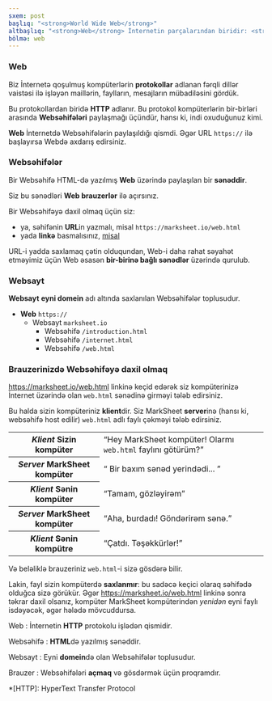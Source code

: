```yaml
---
sxem: post
başlıq: "<strong>World Wide Web</strong>"
altbaşlıq: "<strong>Web</strong> İnternetin parçalarından biridir: <strong>HTTP</strong> qismidir"
bölmə: web
---
```


### Web

Biz İnternetə qoşulmuş kompüterlərin **protokollar** adlanan fərqli dillər vaistəsi ilə işləyən maillərin, faylların, mesajların mübadiləsini gördük.

Bu protokollardan biridə **HTTP** adlanır. Bu protokol kompüterlərin bir-birləri arasında **Websəhifələri** paylaşmağı üçündür, hansı ki, indi oxuduğunuz kimi. 

**Web** İnternetdə Websəhifələrin paylaşıldığı qismdi. Əgər URL `https://` ilə başlayırsa Webdə axdarış edirsiniz.

### Websəhifələr

Bir Websəhifə HTML-də yazılmış **Web** üzərində paylaşılan bir **sənəddir**.

Siz bu sənədləri **Web brauzerlər** ilə açırsınız.

Bir Websəhifəyə daxil olmaq üçün siz:

* ya, səhifənin **URL**in yazmalı, misal `https://marksheet.io/web.html`
* yada **linkə** basmalısınız, [misal](https://marksheet.io/internet.html)

URL-i yadda saxlamaq çətin olduqundan, Web-i daha rahat səyahət etməyimiz üçün Web əsasən **bir-birinə bağlı sənədlər** üzərində qurulub.

### Websayt

**Websayt** **eyni domein** adı altında saxlanılan Websəhifələr toplusudur.

* **Web** `https://`
  * Websayt `marksheet.io`
    * Websəhifə `/introduction.html`
    * Websəhifə `/internet.html`
    * Websəhifə `/web.html`

### Brauzerinizdə Websəhifəyə daxil olmaq

<https://marksheet.io/web.html> linkinə keçid edərək siz kompüterinizə İnternet üzərində olan `web.html` sənədinə girməyi tələb edirsiniz.

Bu halda sizin kompüteriniz **klient**dir. Siz MarkSheet **server**inə (hansı ki, websəhifə host edilir) `web.html` adlı faylı çəkməyi tələb edirsiniz.

<div class="table">
  <table>
    <tr>
      <th>
        <em>Klient</em>
        <strong>Sizin kompüter</strong>
      </th>
      <td>
        <q>Hey MarkSheet kompüter! Olarmı <code>web.html</code> faylını götürüm?</q>
      </td>
    </tr>
    <tr>
      <th>
        <em>Server</em>
        <strong>MarkSheet kompüter</strong>
      </th>
      <td>
        <q> Bir baxım sənəd yerindədi... </q>
      </td>
    </tr>
    <tr>
      <th>
        <em>Klient</em>
        <strong>Sənin kompüter</strong>
      </th>
      <td>
        <q>Tamam, gözləyirəm</q>
      </td>
    </tr>
    <tr>
      <th>
        <em>Server</em>
        <strong>MarkSheet kompüter</strong>
      </th>
      <td>
        <q>Aha, burdadı!  Göndərirəm sənə.</q>
      </td>
    </tr>
    <tr>
      <th>
        <em>Klient</em>
        <strong>Sənin kompütre</strong>
      </th>
      <td>
        <q>Çatdı. Təşəkkürlər!</q>
      </td>
    </tr>
  </table>
</div>

Və beləliklə brauzeriniz `web.html`-i sizə gösdərə bilir.

Lakin, fayl sizin kompüterdə **saxlanmır**: bu sadəcə keçici olaraq səhifədə olduğca sizə görükür. Əgər <https://marksheet.io/web.html> linkinə sonra təkrar daxil olsanız, kompüter MarkSheet kompüterindən _yenidən_ eyni faylı isdəyəcək, əgər hələdə mövcuddursa.

Web
: İnternetin **HTTP** protokolu işlədən qismidir.

Websəhifə
: **HTML**də yazılmış sənəddir.

Websayt
: Eyni **domein**də olan Websəhifələr toplusudur.

Brauzer
: Websəhifələri **açmaq** və gösdərmək üçün proqramdır.

*[HTTP]: HyperText Transfer Protocol
